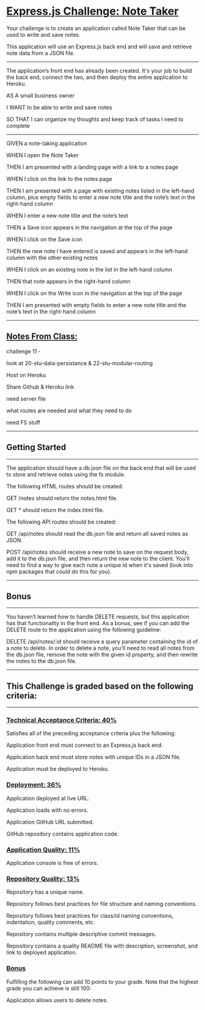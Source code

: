 # <u>Express.js Challenge: Note Taker</u>

Your challenge is to create an application called Note Taker that can be used to write and save notes. 

This application will use an Express.js back end and will save and retrieve note data from a JSON file.

--------------------------------------------------------------

The application’s front end has already been created. It's your job to build the back end, connect the two, and then deploy the entire application to Heroku.

AS A small business owner

I WANT to be able to write and save notes

SO THAT I can organize my thoughts and keep track of tasks I need to complete

--------------------------------------------------------------

GIVEN a note-taking application

WHEN I open the Note Taker

THEN I am presented with a landing page with a link to a notes page

WHEN I click on the link to the notes page

THEN I am presented with a page with existing notes listed in the left-hand column, plus empty fields to enter a new note title and the note’s text in the right-hand column

WHEN I enter a new note title and the note’s text

THEN a Save icon appears in the navigation at the top of the page

WHEN I click on the Save icon

THEN the new note I have entered is saved and appears in the left-hand column with the other existing notes

WHEN I click on an existing note in the list in the left-hand column

THEN that note appears in the right-hand column

WHEN I click on the Write icon in the navigation at the top of the page

THEN I am presented with empty fields to enter a new note title and the note’s text in the right-hand column

--------------------------------------------------------------
## <u>Notes From Class:</u>

challenge 11 - 

look at 20-stu-data-persistance & 22-stu-modular-routing

Host on Heroku

Share Github & Heroku link

need server file

what routes are needed and what they need to do

need FS stuff

--------------------------------------------------------------
## Getting Started
--------------------------------------------------------------
The application should have a db.json file on the back end that will be used to store and retrieve notes using the fs module.

The following HTML routes should be created:

GET /notes should return the notes.html file.

GET * should return the index.html file.

The following API routes should be created:

GET /api/notes should read the db.json file and return all saved notes as JSON.

POST /api/notes should receive a new note to save on the request body, add it to the db.json file, and then return the new note to the client. You'll need to find a way to give each note a unique id when it's saved (look into npm packages that could do this for you).

--------------------------------------------------------------
## Bonus
--------------------------------------------------------------
You haven’t learned how to handle DELETE requests, but this application has that functionality in the front end. As a bonus, see if you can add the DELETE route to the application using the following guideline:

DELETE /api/notes/:id should receive a query parameter containing the id of a note to delete. In order to delete a note, you'll need to read all notes from the db.json file, remove the note with the given id property, and then rewrite the notes to the db.json file.


--------------------------------------------------------------
## This Challenge is graded based on the following criteria:
--------------------------------------------------------------

### <u>Technical Acceptance Criteria: 40%</u>

Satisfies all of the preceding acceptance criteria plus the following:

Application front end must connect to an Express.js back end.

Application back end must store notes with unique IDs in a JSON file.

Application must be deployed to Heroku.

### <u>Deployment: 36%</u>

Application deployed at live URL.

Application loads with no errors.

Application GitHub URL submitted.

GitHub repository contains application code.

### <u>Application Quality: 11%</u>

Application console is free of errors.

### <u>Repository Quality: 13%</u>

Repository has a unique name.

Repository follows best practices for file structure and naming conventions.

Repository follows best practices for class/id naming conventions, indentation, quality comments, etc.

Repository contains multiple descriptive commit messages.

Repository contains a quality README file with description, screenshot, and link to deployed application.

### <u>Bonus</u>

Fulfilling the following can add 10 points to your grade. Note that the highest grade you can achieve is still 100:

Application allows users to delete notes.